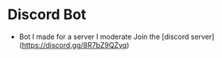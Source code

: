 # Discord Bot 
* Bot I made for a server I moderate
Join the [discord server] (https://discord.gg/8R7bZ9QZyq)
